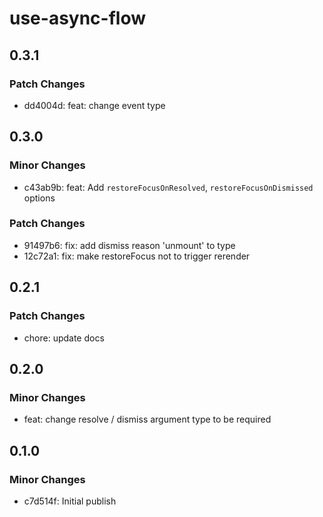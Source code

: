 # use-async-flow

## 0.3.1

### Patch Changes

- dd4004d: feat: change event type

## 0.3.0

### Minor Changes

- c43ab9b: feat: Add `restoreFocusOnResolved`, `restoreFocusOnDismissed` options

### Patch Changes

- 91497b6: fix: add dismiss reason 'unmount' to type
- 12c72a1: fix: make restoreFocus not to trigger rerender

## 0.2.1

### Patch Changes

- chore: update docs

## 0.2.0

### Minor Changes

- feat: change resolve / dismiss argument type to be required

## 0.1.0

### Minor Changes

- c7d514f: Initial publish
